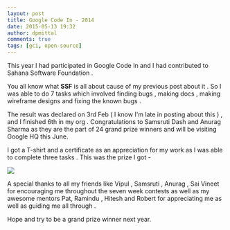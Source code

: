 ```yaml
---
layout: post
title: Google Code In - 2014
date: 2015-05-13 19:32
author: dpmittal
comments: true
tags: [gci, open-source]
---
```

This year I had participated in Google Code In and I had contributed to Sahana Software Foundation .

You all know what <strong>SSF</strong> is all about cause of my previous post about it . So I was able to do 7 tasks which involved finding bugs ,  making docs , making wireframe designs and fixing the known bugs .

The result was declared on 3rd Feb ( I know I'm late in posting about this ) , and I finished 6th in my org . Congratulations to Samsruti Dash and Anurag Sharma as they are the part of 24 grand prize winners and will be visiting Google HQ this June.

  I got a T-shirt and a certificate as an appreciation for my work as I was able to complete three tasks . This was the prize I got - <br>

<img src="{{ site.baseurl }}/images/gci14.jpg"> <br>

A special thanks to all my friends like Vipul , Samsruti , Anurag , Sai Vineet for encouraging me throughout the seven week contests as well as my awesome mentors Pat, Ramindu , Hitesh  and Robert for appreciating me as well as guiding me all through .

Hope and try to be a grand prize winner next year.
